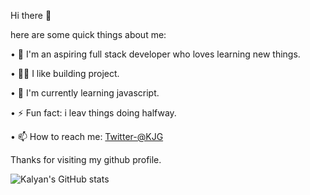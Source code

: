 Hi there 👋


here are some quick things about me:

• 🔭 I'm an aspiring full stack developer who loves learning new things.

• 🕵️‍♀️ I like building project.

• 🌱 I'm currently learning javascript.

• ⚡ Fun fact: i leav things doing halfway.

• 📫 How to reach me: [Twitter-@KJG](https://twitter.com/kalyanj71415025)

Thanks for visiting my github profile.

![Kalyan's GitHub stats](https://github-readme-stats.vercel.app/api?username=kalyanjyoti11&theme=dark&show_icons=true)


